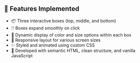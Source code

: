## 🎯 Features Implemented

- 📦 Three interactive boxes (top, middle, and bottom)
- 🖱️ Boxes expand smoothly on click
- 🎨 Dynamic display of color and size options within each box
- 📱 Responsive layout for various screen sizes
- ✨ Styled and animated using custom CSS
- 🧠 Developed with semantic HTML, clean structure, and vanilla JavaScript
